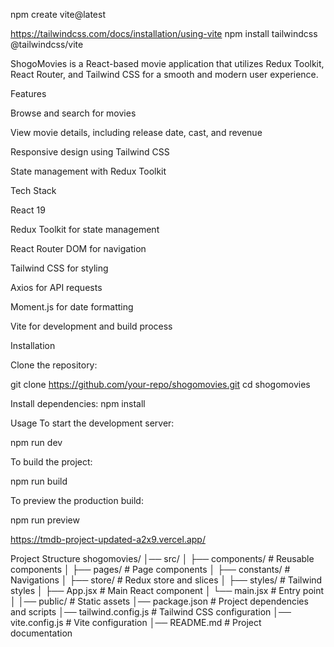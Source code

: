  

npm create vite@latest

https://tailwindcss.com/docs/installation/using-vite
npm install tailwindcss @tailwindcss/vite

ShogoMovies is a React-based movie application that utilizes Redux Toolkit, React Router, and Tailwind CSS for a smooth and modern user experience.

Features

Browse and search for movies

View movie details, including release date, cast, and revenue

Responsive design using Tailwind CSS

State management with Redux Toolkit

Tech Stack

React 19

Redux Toolkit for state management

React Router DOM for navigation

Tailwind CSS for styling

Axios for API requests

Moment.js for date formatting

Vite for development and build process

Installation

Clone the repository:

 git clone https://github.com/your-repo/shogomovies.git
 cd shogomovies

Install dependencies:
 npm install

Usage
To start the development server:

 npm run dev

To build the project:

 npm run build

To preview the production build:

 npm run preview

 https://tmdb-project-updated-a2x9.vercel.app/ 
 

Project Structure
shogomovies/
│── src/
│   ├── components/      # Reusable components
│   ├── pages/           # Page components
│   ├── constants/       # Navigations
│   ├── store/           # Redux store and slices
│   ├── styles/          # Tailwind styles
│   ├── App.jsx          # Main React component
│   └── main.jsx         # Entry point
│
│── public/              # Static assets
│── package.json         # Project dependencies and scripts
│── tailwind.config.js   # Tailwind CSS configuration
│── vite.config.js       # Vite configuration
│── README.md            # Project documentation